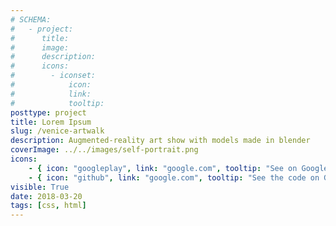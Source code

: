 ```yaml
---
# SCHEMA:
#   - project:
#      title:
#      image:
#      description:
#      icons:
#        - iconset:
#            icon:
#            link:
#            tooltip:
posttype: project
title: Lorem Ipsum
slug: /venice-artwalk
description: Augmented-reality art show with models made in blender
coverImage: ../../images/self-portrait.png
icons:
    - { icon: "googleplay", link: "google.com", tooltip: "See on Google Play" }
    - { icon: "github", link: "google.com", tooltip: "See the code on Github" }
visible: True
date: 2018-03-20
tags: [css, html]
---
```

    
      
     
